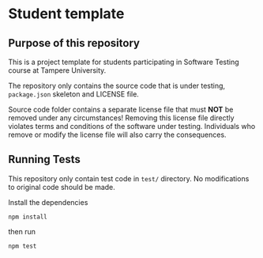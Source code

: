 # Student template

## Purpose of this repository

This is a project template for students participating in Software Testing course
at Tampere University.

The repository only contains the source code that is under testing, `package.json` skeleton
and LICENSE file.

Source code folder contains a separate license file that must **NOT** be removed under any circumstances!
Removing this license file directly violates terms and conditions of the software under testing.
Individuals who remove or modify the license file will also carry the consequences.

## Running Tests

This repository only contain test code in `test/` directory.
No modifications to original code should be made.

Install the dependencies

```
npm install
```

then run

```
npm test
```
